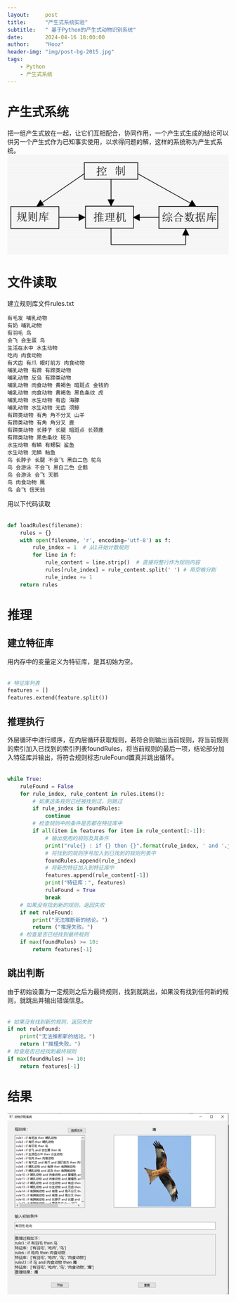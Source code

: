 ```yaml
---
layout:     post
title:      "产生式系统实验"
subtitle:   " 基于Python的产生式动物识别系统"
date:       2024-04-16 18:00:00
author:     "Hooz"
header-img: "img/post-bg-2015.jpg"
tags:
    - Python
    - 产生式系统
---
```


# 产生式系统

把一组产生式放在一起，让它们互相配合，协同作用，一个产生式生成的结论可以供另一个产生式作为已知事实使用，以求得问题的解，这样的系统称为产生式系统。
![20240416182019](https://raw.githubusercontent.com/HoozS/pic/main/pic/20240416182019.png)

# 文件读取
建立规则库文件rules.txt

```text
有毛发 哺乳动物
有奶 哺乳动物
有羽毛 鸟
会飞 会生蛋 鸟
生活在水中 水生动物
吃肉 肉食动物
有犬齿 有爪 眼盯前方 肉食动物
哺乳动物 有蹄 有蹄类动物
哺乳动物 反刍 有蹄类动物
哺乳动物 肉食动物 黄褐色 暗斑点 金钱豹
哺乳动物 肉食动物 黄褐色 黑色条纹 虎
哺乳动物 水生动物 有齿 海豚
哺乳动物 水生动物 无齿 须鲸
有蹄类动物 有角 角不分叉 山羊
有蹄类动物 有角 角分叉 鹿
有蹄类动物 长脖子 长腿 暗斑点 长颈鹿
有蹄类动物 黑色条纹 斑马
水生动物 有鳞 有鳃裂 鲨鱼
水生动物 无鳞 鲇鱼
鸟 长脖子 长腿 不会飞 黑白二色 鸵鸟
鸟 会游泳 不会飞 黑白二色 企鹅
鸟 会游泳 会飞 天鹅
鸟 肉食动物 鹰
鸟 会飞 信天翁
```
用以下代码读取

```python

def loadRules(filename):  
    rules = {}  
    with open(filename, 'r', encoding='utf-8') as f:  
        rule_index = 1  # 从1开始计数规则   
        for line in f:  
            rule_content = line.strip()  # 直接将整行作为规则内容   
            rules[rule_index] = rule_content.split(' ') # 用空格分割   
            rule_index += 1  
    return rules

```
# 推理

## 建立特征库

用内存中的变量定义为特征库，是其初始为空。

```python

# 特征库列表  
features = []    
features.extend(feature.split())   

```

## 推理执行

外层循环中进行顺序，在内层循环获取规则，若符合则输出当前规则，将当前规则的索引加入已找到的索引列表foundRules，将当前规则的最后一项，结论部分加入特征库并输出，将符合规则标志ruleFound置真并跳出循环。

```python

while True:  
    ruleFound = False  
    for rule_index, rule_content in rules.items():  
        # 如果这条规则已经被找到过，则跳过  
        if rule_index in foundRules:  
            continue  
        # 检查规则中的条件是否都在特征库中  
        if all(item in features for item in rule_content[:-1]):  
            # 输出使用的规则及其条件  
            print("rule{} : if {} then {}".format(rule_index, ' and '.join  (rule_content[:-1]), rule_content[-1]))  
            # 将找到的规则序号加入到已找到的规则列表中  
            foundRules.append(rule_index)  
            # 将新的特征加入到特征库中   
            features.append(rule_content[-1])  
            print("特征库：", features)  
            ruleFound = True  
            break  
    # 如果没有找到新的规则，返回失败   
    if not ruleFound:  
        print("无法推断新的结论。")   
        return ("推理失败。")   
    # 检查是否已经找到最终规则   
    if max(foundRules) >= 10:  
        return features[-1]   

```
## 跳出判断

由于初始设置为一定规则之后为最终规则，找到就跳出，如果没有找到任何新的规则，就跳出并输出错误信息。

```python

# 如果没有找到新的规则，返回失败   
if not ruleFound:  
    print("无法推断新的结论。")  
    return ("推理失败。")  
# 检查是否已经找到最终规则  
if max(foundRules) >= 10:  
    return features[-1]  

```

# 结果

![20240416183232](https://raw.githubusercontent.com/HoozS/pic/main/pic/20240416183232.png)